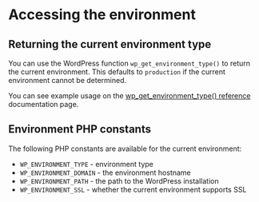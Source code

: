 # Accessing the environment

## Returning the current environment type

You can use the WordPress function `wp_get_environment_type()` to return the current environment. This defaults to `production`
if the current environment cannot be determined.

You can see example usage on the [wp_get_environment_type() reference](https://developer.wordpress.org/reference/functions/wp_get_environment_type/) 
documentation page.

## Environment PHP constants

The following PHP constants are available for the current environment:

* `WP_ENVIRONMENT_TYPE` - environment type
* `WP_ENVIRONMENT_DOMAIN` - the environment hostname
* `WP_ENVIRONMENT_PATH` - the path to the WordPress installation
* `WP_ENVIRONMENT_SSL` - whether the current environment supports SSL